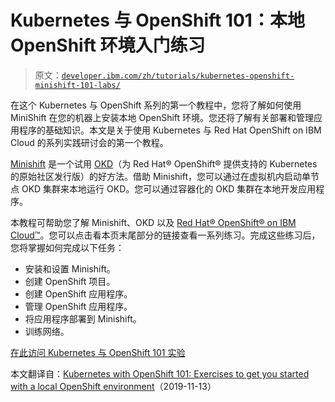 # Kubernetes 与 OpenShift 101：本地 OpenShift 环境入门练习

> 原文：[`developer.ibm.com/zh/tutorials/kubernetes-openshift-minishift-101-labs/`](https://developer.ibm.com/zh/tutorials/kubernetes-openshift-minishift-101-labs/)

在这个 Kubernetes 与 OpenShift 系列的第一个教程中，您将了解如何使用 MiniShift 在您的机器上安装本地 OpenShift 环境。您还将了解有关部署和管理应用程序的基础知识。本文是关于使用 Kubernetes 与 Red Hat OpenShift on IBM Cloud 的系列实践研讨会的第一个教程。

[Minishift](https://www.okd.io/minishift/) 是一个试用 [OKD](https://www.okd.io/)（为 Red Hat® OpenShift® 提供支持的 Kubernetes 的原始社区发行版）的好方法。借助 Minishift，您可以通过在虚拟机内启动单节点 OKD 集群来本地运行 OKD。您可以通过容器化的 OKD 集群在本地开发应用程序。

本教程可帮助您了解 Minishift、OKD 以及 [Red Hat® OpenShift® on IBM Cloud™](https://developer.ibm.com/components/redhat-openshift-ibm-cloud/)。您可以点击看本页末尾部分的链接查看一系列练习。完成这些练习后，您将掌握如何完成以下任务：

*   安装和设置 Minishift。
*   创建 OpenShift 项目。
*   创建 OpenShift 应用程序。
*   管理 OpenShift 应用程序。
*   将应用程序部署到 Minishift。
*   训练网络。

[在此访问 Kubernetes 与 OpenShift 101 实验](https://github.com/IBM/minishift101)

本文翻译自：[Kubernetes with OpenShift 101: Exercises to get you started with a local OpenShift environment](https://developer.ibm.com/tutorials/kubernetes-openshift-minishift-101-labs/)（2019-11-13）